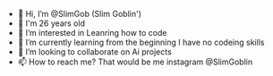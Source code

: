- 👋 Hi, I’m @SlimGob (Slim Goblin')
- 🎂 I'm 26 years old
- 👀 I’m interested in Leanring how to code
- 🌱 I’m currently learning from the beginning I have no codeing skills
- 💞️ I’m looking to collaborate on Ai projects 
- 📫 How to reach me? That would be me instagram @SlimGoblin

<!---
SlimGob/SlimGob is a ✨ special ✨ repository because its `README.md` (this file) appears on your GitHub profile.
You can click the Preview link to take a look at your changes.
--->
